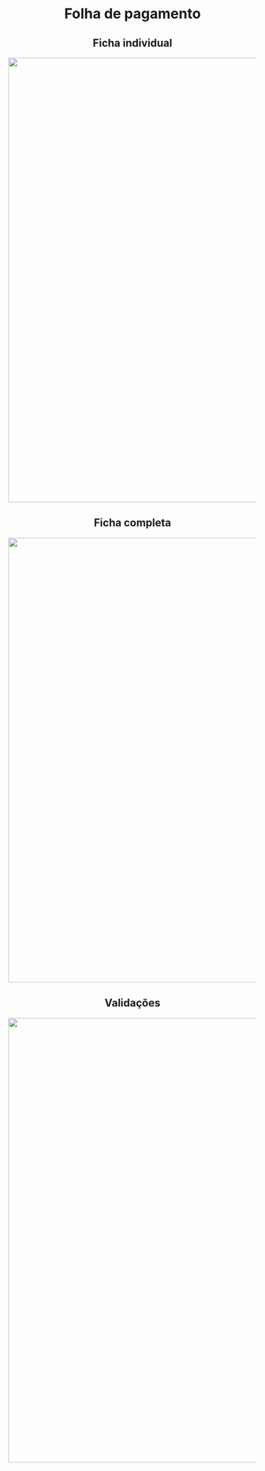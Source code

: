 <span align="center">
  <h1>Folha de pagamento</h1>
<span>  
<div align="center">
  <h2>Ficha individual</h2>
<img src="https://user-images.githubusercontent.com/101288917/173580403-cc518a13-35f7-4ef2-ae2a-6d1805342e4a.png" width="900px"/>
</div>
  
<div align="center">
<h2>Ficha completa</h2>
<img src="https://user-images.githubusercontent.com/101288917/173586717-f4d795fe-8aa8-440e-9a9c-223cfd017cb2.png" width="900px"/>
</div>
  
<div align="center">
<h2>Validações</h2>
<img src="https://user-images.githubusercontent.com/101288917/173587484-1cac583a-c1ab-41e3-a495-6bf11429e66d.png" width="900px"/>
</div>
